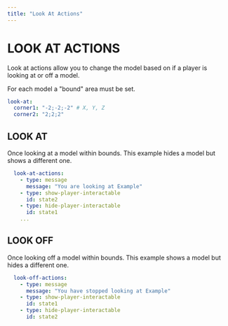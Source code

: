 ```yaml
---
title: "Look At Actions"
---
```

# LOOK AT ACTIONS

Look at actions allow you to change the model based on if a player is looking at or off a model.

For each model a "bound" area must be set.

```yml
look-at:
  corner1: "-2;-2;-2" # X, Y, Z
  corner2: "2;2;2"
```

## LOOK AT

Once looking at a model within bounds. This example hides a model but shows a different one.

```yml
  look-at-actions:
    - type: message
      message: "You are looking at Example"
    - type: show-player-interactable
      id: state2
    - type: hide-player-interactable
      id: state1
    ...
```

## LOOK OFF

Once looking off a model within bounds. This example shows a model but hides a different one.

```yml
  look-off-actions:
    - type: message
      message: "You have stopped looking at Example"
    - type: show-player-interactable
      id: state1
    - type: hide-player-interactable
      id: state2
```